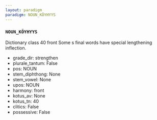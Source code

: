 ```yaml
---
layout: paradigm
paradigm: NOUN_KÖYHYYS
---
```

### ` NOUN_KÖYHYYS `

Dictionary class 40 front Some s final words have special lengthening inflection.
* grade_dir: strengthen
* plurale_tantum: False
* pos: NOUN
* stem_diphthong: None
* stem_vowel: None
* upos: NOUN
* harmony: front
* kotus_av: None
* kotus_tn: 40
* clitics: False
* possessive: False

